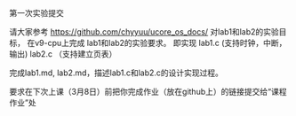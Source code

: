 第一次实验提交

请大家参考
https://github.com/chyyuu/ucore_os_docs/
对lab1和lab2的实验目标，
在v9-cpu上完成 lab1和lab2的实验要求。
即实现 lab1.c (支持时钟，中断，输出) lab2.c （支持建立页表）

完成lab1.md, lab2.md，描述lab1.c和lab2.c的设计实现过程。

要求在下次上课（3月8日）前把你完成作业（放在github上）的链接提交给“课程作业”处 
